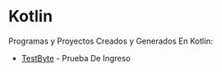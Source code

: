 # Kotlin
Programas y Proyectos Creados y Generados En Kotlin:

- [TestByte](https://github.com/YosephGX/Kotlin/tree/TestByte) - Prueba De Ingreso
